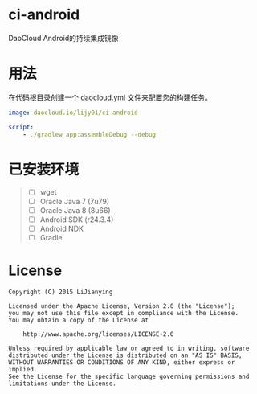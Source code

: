 # ci-android
DaoCloud Android的持续集成镜像

# 用法
在代码根目录创建一个 daocloud.yml 文件来配置您的构建任务。

```yml
image: daocloud.io/lijy91/ci-android

script:
    - ./gradlew app:assembleDebug --debug
```

# 已安装环境
> - [ ] wget
> - [ ] Oracle Java 7 (7u79)
> - [ ] Oracle Java 8 (8u66)
> - [ ] Android SDK (r24.3.4)
> - [ ] Android NDK
> - [ ] Gradle


# License

    Copyright (C) 2015 LiJianying

    Licensed under the Apache License, Version 2.0 (the "License");
    you may not use this file except in compliance with the License.
    You may obtain a copy of the License at

        http://www.apache.org/licenses/LICENSE-2.0

    Unless required by applicable law or agreed to in writing, software
    distributed under the License is distributed on an "AS IS" BASIS,
    WITHOUT WARRANTIES OR CONDITIONS OF ANY KIND, either express or implied.
    See the License for the specific language governing permissions and
    limitations under the License.
